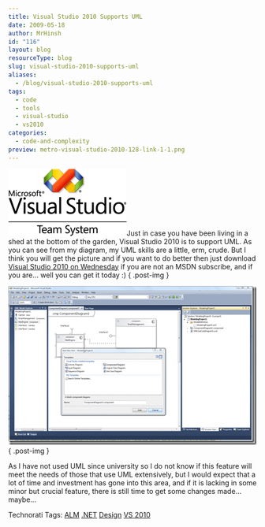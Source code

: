 ```yaml
---
title: Visual Studio 2010 Supports UML
date: 2009-05-18
author: MrHinsh
id: "116"
layout: blog
resourceType: blog
slug: visual-studio-2010-supports-uml
aliases:
  - /blog/visual-studio-2010-supports-uml
tags:
  - code
  - tools
  - visual-studio
  - vs2010
categories:
  - code-and-complexity
preview: metro-visual-studio-2010-128-link-1-1.png
---
```


![VS-TS_rgb_thumb[2][5][5][5][5]](images/VisualStudio2010SupportsUML_EC8C-VS-TS_rgb_thumb25555_-3-3.png)Just in case you have been living in a shed at the bottom of the garden, Visual Studio 2010 is to support UML. As you can see from my diagram, my UML skills are a little, erm, crude. But I think you will get the picture and if you want to do better then just download [Visual Studio 2010 on Wednesday](http://www.microsoft.com/visualstudio/en-gb/products/2010/default.mspx) if you are not an MSDN subscribe, and if you are… well you can get it today :)
{ .post-img }

![image_thumb[4]](images/VisualStudio2010SupportsUML_EC8C-image_thumb4_-2-2.png)
{ .post-img }

As I have not used UML since university so I do not know if this feature will meet the needs of those that use UML extensively, but I would expect that a lot of time and investment has gone into this area, and if it is lacking in some minor but crucial feature, there is still time to get some changes made…maybe...

Technorati Tags: [ALM](http://technorati.com/tags/ALM) [.NET](http://technorati.com/tags/.NET) [Design](http://technorati.com/tags/Design) [VS 2010](http://technorati.com/tags/VS+2010)
